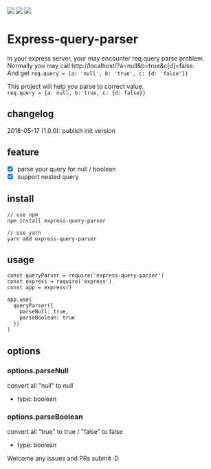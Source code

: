 ![](https://img.shields.io/npm/v/express-query-parser.svg)
![](https://img.shields.io/npm/dt/express-query-parser.svg)
![](https://img.shields.io/github/license/jackypan1989/express-query-parser.svg)
# Express-query-parser
In your express server, your may encounter req.query parse problem.   
Normally you may call http://localhost/?a=null&b=true&c[d]=false.   
And get ```req.query = {a: 'null', b: 'true', c: {d: 'false'}}```   

This project will help you parse to correct value.  
```req.query = {a: null, b: true, c: {d: false}}```

## changelog
2018-05-17 (1.0.0): publish init version

## feature
- [x] parse your query for null / boolean
- [x] support nested query

## install
```
// use npm
npm install express-query-parser

// use yarn
yarn add express-query-parser
```

## usage
```
const queryParser = require('express-query-parser')
const express = require('express')
const app = express()

app.use(
  queryParser({
    parseNull: true,
    parseBoolean: true
  })
)
```

## options

### options.parseNull
convert all "null" to null
- type: boolean

### options.parseBoolean
convert all "true" to true / "false" to false
- type: boolean

Welcome any issues and PRs submit :D
